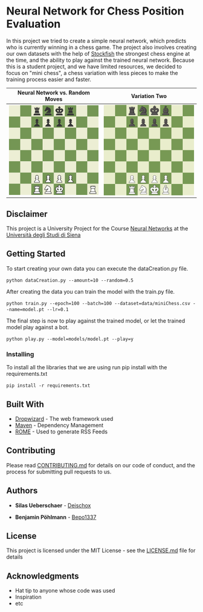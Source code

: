 # Neural Network for Chess Position Evaluation 

In this project we tried to create a simple neural network, which predicts who is currently winning in a chess game. The project also involves creating our own datasets with the help of [Stockfish](https://stockfishchess.org) the strongest chess engine at the time, and the ability to play against the trained neural network. Because this is a student project, and we have limited resources, we decided to focus on "mini chess", a chess variation with less pieces to make the training process easier and faster. 
 
Neural Network vs. Random Moves            |  Variation Two
:-------------------------:|:-------------------------:
![Variation one](images/random.gif)  |  ![Variation two](images/minichess2.jpeg)

## Disclaimer 
This project is a University Project for the Course [Neural Networks](https://www.unisi.it/ugov/degreecourse/480727) at the [Università degli Studi di Siena](https://www.unisi.it)

## Getting Started

To start creating your own data you can execute the dataCreation.py file.

```
python dataCreation.py --amount=10 --random=0.5
```

After creating the data you can train the model with the train.py file.

```
python train.py --epoch=100 --batch=100 --dataset=data/miniChess.csv --name=model.pt --lr=0.1
```

The final step is now to play against the trained model, or let the trained model play against a bot.

```
python play.py --model=models/model.pt --play=y
```

### Installing

To install all the libraries that we are using run pip install with the requirements.txt

```
pip install -r requirements.txt
```

## Built With

* [Dropwizard](http://www.dropwizard.io/1.0.2/docs/) - The web framework used
* [Maven](https://maven.apache.org/) - Dependency Management
* [ROME](https://rometools.github.io/rome/) - Used to generate RSS Feeds

## Contributing

Please read [CONTRIBUTING.md](https://gist.github.com/PurpleBooth/b24679402957c63ec426) for details on our code of conduct, and the process for submitting pull requests to us.

## Authors

* **Silas Ueberschaer** - [Deischox](https://github.com/Deischox)

* **Benjamin Pöhlmann** - [Bepo1337](https://github.com/Bepo1337)


## License

This project is licensed under the MIT License - see the [LICENSE.md](LICENSE.md) file for details

## Acknowledgments

* Hat tip to anyone whose code was used
* Inspiration
* etc

